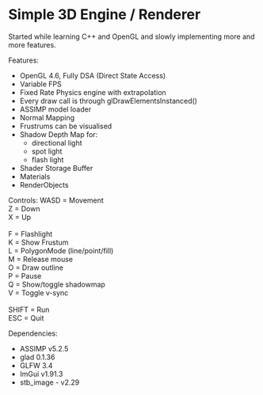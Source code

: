 Simple 3D Engine / Renderer
===========================

Started while learning C++ and OpenGL and slowly implementing more and more features.

Features:
- OpenGL 4.6, Fully DSA (Direct State Access)
- Variable FPS
- Fixed Rate Physics engine with extrapolation
- Every draw call is through glDrawElementsInstanced()
- ASSIMP model loader
- Normal Mapping
- Frustrums can be visualised
- Shadow Depth Map for:
  -   directional light
  -   spot light
  -   flash light 
- Shader Storage Buffer
- Materials
- RenderObjects

Controls:
WASD = Movement
<br>Z = Down
<br>X = Up
<br>
<br>F = Flashlight
<br>K = Show Frustum
<br>L = PolygonMode (line/point/fill)
<br>M = Release mouse
<br>O = Draw outline
<br>P = Pause
<br>Q = Show/toggle shadowmap
<br>V = Toggle v-sync
<br>
<br>SHIFT = Run
<br>ESC = Quit

Dependencies:
- ASSIMP v5.2.5
- glad 0.1.36
- GLFW 3.4
- ImGui v1.91.3
- stb_image - v2.29